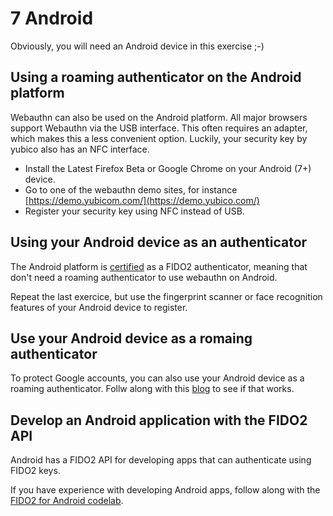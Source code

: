 # 7 Android

Obviously, you will need an Android device in this exercise ;-)

## Using a roaming authenticator on the Android platform

Webauthn can also be used on the Android platform. All major browsers support Webauthn via the USB interface. This often requires an adapter, which makes this a less convenient option. Luckily, your security key by yubico also has an NFC interface.

- Install the Latest Firefox Beta or Google Chrome on your Android (7+) device.
- Go to one of the webauthn demo sites, for instance [https://demo.yubicom.com/](https://demo.yubico.com/)
- Register your security key using NFC instead of USB.

## Using your Android device as an authenticator

The Android platform is [certified](https://fidoalliance.org/android-now-fido2-certified-accelerating-global-migration-beyond-passwords/) as a FIDO2 authenticator, meaning that don't need a roaming authenticator to use webauthn on Android.

Repeat the last exercice, but use the fingerprint scanner or face recognition features of your Android device to register.

## Use your Android device as a romaing authenticator

To protect Google accounts, you can also use your Android device as a roaming authenticator.
Follw along with this [blog](https://www.blog.google/technology/safety-security/your-android-phone-is-a-security-key/) to see if that works.

## Develop an Android application with the FIDO2 API

Android has a FIDO2 API for developing apps that can authenticate using FIDO2 keys.

If you have experience with developing Android apps,
follow along with the
[FIDO2 for Android codelab](https://codelabs.developers.google.com/codelabs/fido2-for-android).
